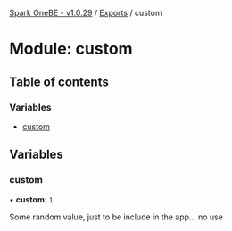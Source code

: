[Spark OneBE - v1.0.29](../README.md) / [Exports](../modules.md) / custom

# Module: custom

## Table of contents

### Variables

- [custom](custom.md#custom)

## Variables

### custom

• **custom**: ``1``

Some random value, just to be include in the app... no use
